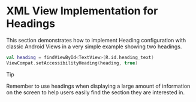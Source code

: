 # XML View Implementation for Headings

This section demonstrates how to implement Heading configuration with classic Android Views in a very simple example showing two headings.
```kotlin
val heading = findViewById<TextView>(R.id.heading_text)
ViewCompat.setAccessibilityHeading(heading, true)
```
>[!TIP]
>Remember to use headings when displaying a large amount of information on the screen to help users easily find the section they are interested in.
